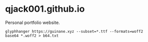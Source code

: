 # qjack001.github.io
Personal portfolio website.


```
glyphhanger https://guinane.xyz --subset=*.ttf --formats=woff2
base64 *.woff2 > b64.txt
```